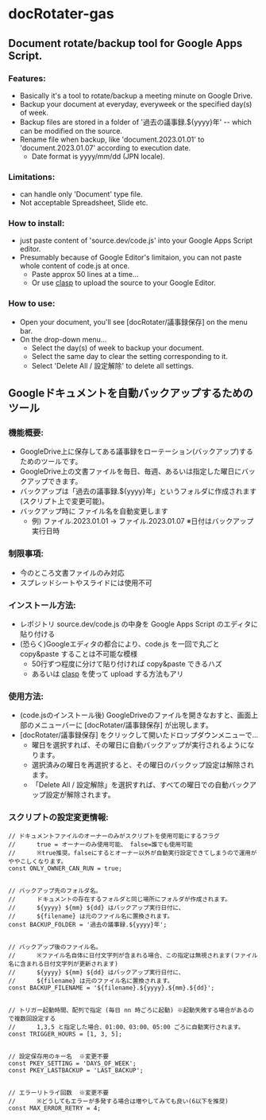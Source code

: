 # docRotater-gas
## Document rotate/backup tool for Google Apps Script.

### Features:
- Basically it's a tool to rotate/backup a meeting minute on Google Drive.
- Backup your document at everyday, everyweek or the specified day(s) of week.
- Backup files are stored in a folder of '過去の議事録.${yyyy}年' -- which can be modified on the source.
- Rename file when backup, like 'document.2023.01.01' to 'document.2023.01.07' according to execution date.
	- Date format is yyyy/mm/dd (JPN locale).

### Limitations:
- can handle only 'Document' type file.
- Not acceptable Spreadsheet, Slide etc.

### How to install:
- just paste content of 'source.dev/code.js' into your Google Apps Script editor.
- Presumably because of Google Editor's limitaion, you can not paste whole content of code.js at once.
	- Paste approx 50 lines at a time...
	- Or use [clasp](https://github.com/google/clasp) to upload the source to your Google Editor.

### How to use:
- Open your document, you'll see [docRotater/議事録保存] on the menu bar.
- On the drop-down menu...
	- Select the day(s) of week to backup your document.
	- Select the same day to clear the setting corresponding to it.
	- Select 'Delete All / 設定解除' to delete all settings.


## Googleドキュメントを自動バックアップするためのツール

### 機能概要:
- GoogleDrive上に保存してある議事録をローテーション(バックアップ)するためのツールです。
- GoogleDrive上の文書ファイルを毎日、毎週、あるいは指定した曜日にバックアップできます。
- バックアップは「過去の議事録.${yyyy}年」というフォルダに作成されます(スクリプト上で変更可能)。
- バックアップ時に ファイル名を自動変更します 
	- 例) ファイル.2023.01.01 → ファイル.2023.01.07  ※日付はバックアップ実行日時

### 制限事項:
- 今のところ文書ファイルのみ対応
- スプレッドシートやスライドには使用不可

### インストール方法:
- レポジトリ source.dev/code.js の中身を Google Apps Script のエディタに貼り付ける
- (恐らく)Googleエディタの都合により、code.js を一回で丸ごと copy&paste することは不可能な模様
	- 50行ずつ程度に分けて貼り付ければ copy&paste できるハズ
	- あるいは [clasp](https://github.com/google/clasp) を使って upload する方法もアリ

### 使用方法:
- (code.jsのインストール後) GoogleDriveのファイルを開きなおすと、画面上部のメニューバーに [docRotater/議事録保存] が出現します。
- [docRotater/議事録保存] をクリックして開いたドロップダウンメニューで...
	- 曜日を選択すれば、その曜日に自動バックアップが実行されるようになります。
	- 選択済みの曜日を再選択すると、その曜日のバックップ設定は解除されます。
	- 「Delete All / 設定解除」を選択すれば、すべての曜日での自動バックアップ設定が解除されます。

### スクリプトの設定変更情報:
```
// ドキュメントファイルのオーナーのみがスクリプトを使用可能にするフラグ 
//		true = オーナーのみ使用可能、 false=誰でも使用可能
//		※true推奨。falseにするとオーナー以外が自動実行設定できてしまうので運用がややこしくなります。
const ONLY_OWNER_CAN_RUN = true; 


// バックアップ先のフォルダ名。
//		ドキュメントの存在するフォルダと同じ場所にフォルダが作成されます。
//		${yyyy} ${mm} ${dd} はバックアップ実行日付に、
//		${filename} は元のファイル名に置換されます。
const BACKUP_FOLDER = '過去の議事録.${yyyy}年';


// バックアップ後のファイル名。
//		※ファイル名自体に日付文字列が含まれる場合、この指定は無視されます(ファイル名に含まれる日付文字列が更新されます)
//		${yyyy} ${mm} ${dd} はバックアップ実行日付に、
//		${filename} は元のファイル名に置換されます。
const BACKUP_FILENAME = '${filename}.${yyyy}.${mm}.${dd}';


// トリガー起動時間、配列で指定 (毎日 nn 時ごろに起動) ※起動失敗する場合があるので複数回設定する
//		1,3,5 と指定した場合、01:00、03:00、05:00 ごろに自動実行されます。
const TRIGGER_HOURS = [1, 3, 5];


// 設定保存用のキー名  ※変更不要
const PKEY_SETTING = 'DAYS_OF_WEEK';
const PKEY_LASTBACKUP = 'LAST_BACKUP';


// エラーリトライ回数  ※変更不要
//		※どうしてもエラーが多発する場合は増やしてみても良い(6以下を推奨)
const MAX_ERROR_RETRY = 4;
```
